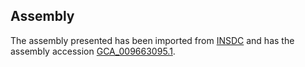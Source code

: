 
Assembly
--------

The assembly presented has been imported from 
[INSDC](http://www.insdc.org) and has the assembly accession
[GCA\_009663095.1](http://www.ebi.ac.uk/ena/data/view/GCA_009663095.1).

